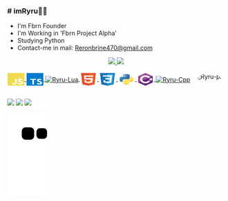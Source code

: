 ### # imRyru🖤🥀

- I'm Fbrn Founder
- I'm Working in 'Fbrn Project Alpha'
- Studying Python
- Contact-me in mail: Reronbrine470@gmail.com

<div align="center">
  <a href="https://github.com/ReronbrineFbrn">
  <img height="180em" src="https://github-readme-stats.vercel.app/api?username=Reronbrine&show_icons=true&theme=dark&include_all_commits=true&count_private=true"/>
  <img height="180em" src="https://github-readme-stats.vercel.app/api/top-langs/?username=Reronbrine&layout=compact&langs_count=7&theme=dark"/>
</div>
<div style="display: inline_block"><br>
  <img align="center" alt="Ryru-Js" height="30" width="40" src="https://raw.githubusercontent.com/devicons/devicon/master/icons/javascript/javascript-plain.svg">
  <img align="center" alt="Ryru-Jv" height="30" width="40" src="https://raw.githubusercontent.com/devicons/devicon/master/icons/typescript/typescript-plain.svg">
  <img align="center" alt="Ryru-Lua" height="30" width="40" src="https://cdn.discordapp.com/attachments/950792568352948244/955560626476961852/lua-plain-wordmark.png?size=4096">
  <img align="center" alt="Ryru-HTML" height="30" width="40" src="https://raw.githubusercontent.com/devicons/devicon/master/icons/html5/html5-original.svg">
  <img align="center" alt="Ryru-CSS" height="30" width="40" src="https://raw.githubusercontent.com/devicons/devicon/master/icons/css3/css3-original.svg">
  <img align="center" alt="Ryru-Python" height="30" width="40" src="https://raw.githubusercontent.com/devicons/devicon/master/icons/python/python-original.svg">
  <img align="center" alt="Ryru-Csharp" height="30" width="40" src="https://raw.githubusercontent.com/devicons/devicon/master/icons/csharp/csharp-original.svg">
  <img align="center" alt="Ryru-Cpp" height="30" width="40" src="https://cdn.discordapp.com/attachments/950792568352948244/955561869161152583/cplusplus-original.png?size=4096">
  <img align="right" alt="Ryru-pic" height="150" style="border-radius:50px;" src="https://cdn.discordapp.com/attachments/850789790180704286/955557981121048656/Sasuke.gif?size=4096">
</div>
  
 ##
 
<div> 
  <a href="https://www.instagram.com/ImRyru/" target="_blank"><img src="https://img.shields.io/badge/-Instagram-%23E4405F?style=for-the-badge&logo=instagram&logoColor=white" target="_blank"></a>
 	<a href="https://www.twitch.tv/fbrnnbrine" target="_blank"><img src="https://img.shields.io/badge/Twitch-9146FF?style=for-the-badge&logo=twitch&logoColor=white" target="_blank"></a>
 <a href="" target="_blank"><img src="https://img.shields.io/badge/Discord-7289DA?style=for-the-badge&logo=discord&logoColor=white" target="_blank"></a> 
  
  ![Snake animation](https://github.com/rafaballerini/rafaballerini/blob/output/github-contribution-grid-snake.svg)
 
</div>

